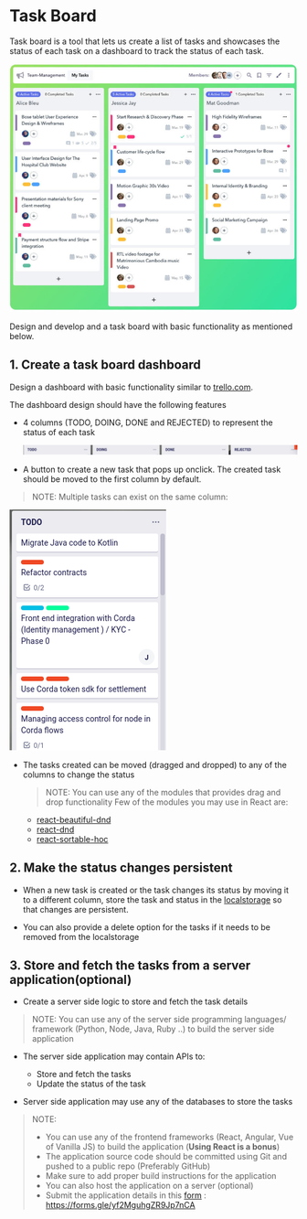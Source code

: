 # Task Board

Task board is a tool that lets us create a list of tasks and showcases the status of 
each task on a dashboard to track the status of each task. 

![taskboard](./taskboard.jpg)

Design and develop and a task board with basic functionality as mentioned below.

## 1. Create a task board dashboard

Design a dashboard with basic functionality similar to [trello.com](https://trello.com).

The dashboard design should have the following features

* 4 columns (TODO, DOING, DONE and REJECTED) to represent the status of each task

    ![status](./taskboard1.png)
   
* A button to create a new task that pops up onclick. The created task should be moved to the first column by default.

> NOTE: Multiple tasks can exist on the same column:
  
![column](./taskboard2.png)

* The tasks created can be moved (dragged and dropped) to any of the columns to change the status

    > NOTE: You can use any of the modules that provides drag and drop functionality
     Few of the modules you may use in React are:
     * [react-beautiful-dnd](https://github.com/atlassian/react-beautiful-dnd/)
     * [react-dnd](https://github.com/react-dnd/react-dnd)
     * [react-sortable-hoc](https://github.com/clauderic/react-sortable-hoc)
     
## 2. Make the status changes persistent

* When a new task is created or the task changes its status by moving it to a different column, store the task and status in the [localstorage](https://developer.mozilla.org/en-US/docs/Web/API/Window/localStorage) so that changes are persistent. 

* You can also provide a delete option for the tasks if it needs to be removed from the localstorage

## 3. Store and fetch the tasks from a server application(optional)

* Create a server side logic to store and fetch the task details

> NOTE: You can use any of the server side programming languages/ framework (Python, Node, Java, Ruby ..) to build the server side application

* The server side application may contain APIs to:
    
    * Store and fetch the tasks
    * Update the status of the task
    
* Server side application may use any of the databases to store the tasks


> NOTE: 
> * You can use any of the frontend frameworks (React, Angular, Vue of Vanilla JS) to build the application (**Using React is a bonus**)
> * The application source code should be committed using Git and pushed to a public repo (Preferably GitHub) 
> * Make sure to add proper build instructions for the application
> * You can also host the application on a server (optional)
> * Submit the application details in this [form](https://forms.gle/yf2MguhgZR9Jp7nCA) : https://forms.gle/yf2MguhgZR9Jp7nCA

